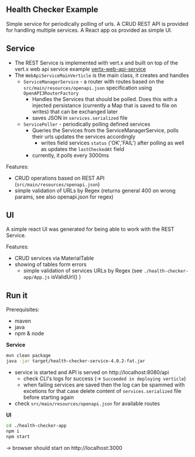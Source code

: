 ## Health Checker Example

Simple service for periodically polling of urls.
A CRUD REST API is provided for handling multiple services.
A React app os provided as simple UI.

## Service

- The REST Service is implemented with vert.x and built on top of the vert.x web api service example [vertx-web-api-service](https://vertx.io/docs/vertx-web-api-service/java/)
- The `WebApiServiceMainVerticle` is the main class, it creates and handles
  - `ServiceManagerService` - a router with routes based on the `src/main/resources/openapi.json` specification using `OpenAPI3RouterFactory`
    - Handles the Services that should be polled. Does this with a injected persistance (currently a Map that is saved to file on writes) that can be exchanged later
    - saves JSON in `services.serialized` file
  - `ServicePoller` - periodically polling defined services
    - Queries the Services from the ServiceManagerService, polls their urls updates the services accordingly
      - writes field services `status` ('OK','FAIL') after polling as well as updates the `lastCheckedAt` field
    - currently, it polls every 3000ms
  
Features:

- CRUD operations based on REST API (`src/main/resources/openapi.json`)
- simple validation of URLs by Regex (returns general 400 on wrong params, see also openapi.json for regex)
  
## UI

A simple react UI was generated for being able to work with the REST Service.

Features:

- CRUD services via MaterialTable
- showing of tables form errors
  - simple validation of services URLs by Regex (see `./health-checker-app/App.js` isValidUrl() )

## Run it

Prerequisites:

- maven
- java
- npm & node

**Service**
```bash
mvn clean package
java -jar target/health-checker-service-4.0.2-fat.jar
```
- service is started and API is served on http://localhost:8080/api
  - check CLI's logs for success (-> `Succeeded in deploying verticle`)
  - when failing services are saved then the log can be spammed with excetions for that case delete content of `services.serialized` file before starting again
- check `src/main/resources/openapi.json` for available routes

**UI**

```bash
cd ./health-checker-app
npm i
npm start
```
-> browser should start on http://localhost:3000